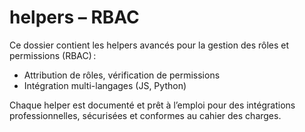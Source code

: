 # helpers – RBAC

Ce dossier contient les helpers avancés pour la gestion des rôles et permissions (RBAC) :
- Attribution de rôles, vérification de permissions
- Intégration multi-langages (JS, Python)

Chaque helper est documenté et prêt à l’emploi pour des intégrations professionnelles, sécurisées et conformes au cahier des charges.
